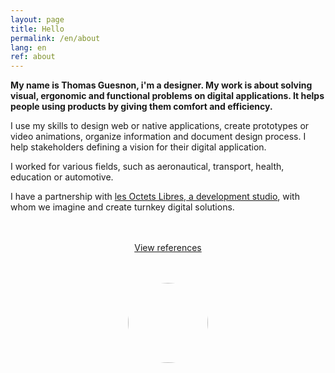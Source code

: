 ```yaml
---
layout: page
title: Hello 
permalink: /en/about
lang: en
ref: about
---
```


**My name is Thomas Guesnon, i'm a designer. My work is about solving visual, ergonomic and functional problems on digital applications. It helps people using products by giving them comfort and efficiency.**

I use my skills to design web or native applications, create prototypes or video animations, organize information and document design process. I help stakeholders defining a vision for their digital application.

I worked for various fields, such as aeronautical, transport, health, education or automotive.

I have a partnership with <a href="https://www.lesoctetslibres.com/" target="blank">les Octets Libres, a development studio</a>, with whom we imagine and create turnkey digital solutions.
<div style="width:100%; text-align:center; margin:3rem 0;">
<a type="button" class="btn btn-outline-primary" href="/en/references">View references</a>
</div>

<img src="/assets/images/profile-pic-2020.webp" style="width: 128px; margin: 0 auto 3rem auto; display: block; border-radius: 96px;"/>
